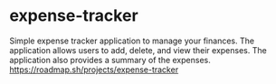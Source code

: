 # expense-tracker


Simple expense tracker application to manage your finances. The application allows users to add, delete, and view their expenses. The application also provides a summary of the expenses. https://roadmap.sh/projects/expense-tracker